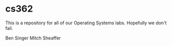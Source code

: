 cs362
=====

This is a repository for all of our Operating Systems labs. Hopefully we don't fail.

Ben Singer
Mitch Sheaffer
